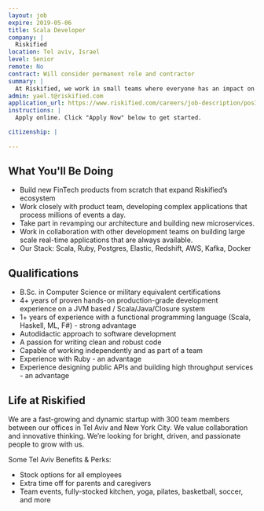 ```yaml
---
layout: job
expire: 2019-05-06
title: Scala Developer
company: |
  Riskified
location: Tel aviv, Israel
level: Senior
remote: No
contract: Will consider permanent role and contractor
summary: |
  At Riskified, we work in small teams where everyone has an impact on our business, giving you the opportunity to further develop your engineering skills, while dealing with challenges of scale, architecture and innovative technology. As a Scala Developer, you will become a valuable member of an innovative and fast-growing department.
admin: yael.t@riskified.com
application_url: https://www.riskified.com/careers/job-description/posId/A0.E00/
instructions: |
  Apply online. Click "Apply Now" below to get started.

citizenship: |
  
---
```


<!-- break -->

## What You'll Be Doing

- Build new FinTech products from scratch that expand Riskified’s ecosystem
- Work closely with product team, developing complex applications that process millions of events a day.
- Take part in revamping our architecture and building new microservices.
- Work in collaboration with other development teams on building large scale real-time applications that are always available.
- Our Stack: Scala, Ruby, Postgres, Elastic, Redshift, AWS, Kafka, Docker

## Qualifications

- B.Sc. in Computer Science or military equivalent certifications
- 4+ years of proven hands-on production-grade development experience on a JVM based / Scala/Java/Closure system
- 1+ years of experience with a functional programming language (Scala, Haskell, ML, F#) - strong advantage
- Autodidactic approach to software development
- A passion for writing clean and robust code
- Capable of working independently and as part of a team
- Experience with Ruby - an advantage
- Experience designing public APIs and building high throughput services  - an advantage

## Life at Riskified

We are a fast-growing and dynamic startup with 300 team members between our offices in Tel Aviv and New York City. We value collaboration and innovative thinking. We’re looking for bright, driven, and passionate people to grow with us.

Some Tel Aviv Benefits & Perks:

- Stock options for all employees
- Extra time off for parents and caregivers
- Team events, fully-stocked kitchen, yoga, pilates, basketball, soccer, and more


